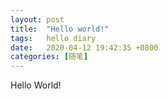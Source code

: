 ```yaml
---
layout: post
title:  "Hello world!"
tags:   hello diary
date:   2020-04-12 19:42:35 +0800
categories: [随笔] 
---
```

Hello World!


